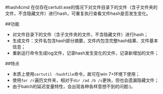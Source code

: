 #hash4cmd
在仅存在certutil.exe的情况下对文件目录下的文件（含子文件夹的文件，不含隐藏文件）进行hash，可重复执行查看文件hash是否发生变化。

##功能
 - 对文件目录下的文件（含子文件夹的文件，不含隐藏文件）进行hash；
 - 生成文件：文件名包含hash部分摘要，文件内包含完整hash结果、文件基本信息；
 - 重新运行命令生成log文件，记录hash发生变化的文件，记录新增加的文件；

##特点
 - 本质上使用`certutil -hashfile`命令，故可在win 7+环境下使用；
 - 使用`for /r`遍历文件夹，相对于`dir /ad /b /s`更快，但也会遗漏隐藏文件；
 - 由于batch的延迟变量特性，会出现各种各样意想不到的问题:)。

